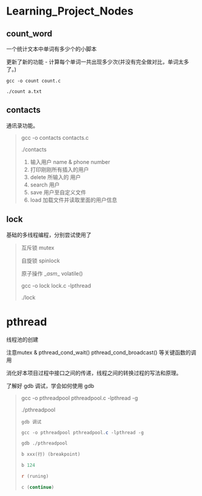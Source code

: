 # Learning_Project_Nodes

## count_word

一个统计文本中单词有多少个的小脚本

更新了新的功能 - 计算每个单词一共出现多少次(并没有完全做对比，单词太多了。)

`gcc -o count count.c`

`./count a.txt`

## contacts

通讯录功能。

> gcc -o contacts contacts.c
>
> ./contacts
>
> 1. 输入用户 name & phone number
> 2. 打印刚刚所有插入的用户
> 3. delete 所输入的 用户
> 4. search 用户
> 5. save 用户至自定义文件
> 6. load 加载文件并读取里面的用户信息

## lock

基础的多线程编程，分别尝试使用了

> 互斥锁 mutex
>
> 自旋锁 spinlock
>
> 原子操作 \__asm__ volatile()
>
> gcc -o lock lock.c -lpthread
>
> ./lock

# pthread

线程池的创建

注意mutex & pthread_cond_wait()  pthread_cond_broadcast() 等关键函数的调用

消化好本项目过程中接口之间的传递，线程之间的转换过程的写法和原理。

了解好 gdb 调试，学会如何使用 gdb

> gcc -o pthreadpool pthreadpool.c -lpthread -g
>
> ./pthreadpool
>
> `gdb 调试`
>
> ```powershell
>gcc -o pthreadpool pthreadpool.c -lpthread -g
> 
>gdb ./pthreadpool
> 
>b xxx(行) (breakpoint)
> 
>b 124
> 
>r (runing)
> 
>c (continue)
> ```